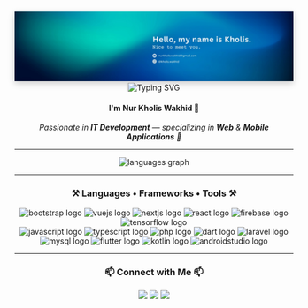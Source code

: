 <!-- HEADER BANNER -->
<div align="center">
    <img 
        src="https://raw.githubusercontent.com/nurkholiswakhid/nurkholiswakhid/main/img/1737572452774.jpeg" 
        alt="Header Banner" 
        style="max-width: 100%;  box-shadow: 0px 4px 12px rgba(0,0,0,0.2);" 
    />
</div>



<div align="center">
    <img src="https://readme-typing-svg.herokuapp.com?font=Righteous&size=35&pause=1000&color=FFFFFF&center=true&vCenter=true&width=600&height=70&duration=3500&lines=Hi+Friend+👋;Welcome+to+my+GitHub+Profile!+🚀;I+Love+Building+Cool+Stuff+💻;Let's+Create+Something+Amazing!+✨" alt="Typing SVG" />
</div>

<!-- INTRO -->
<h4 align="center">
  I'm 
  <span >
    Nur Kholis Wakhid
  </span> 👋
</h4>

<p align="center"><em>Passionate in <strong>IT Development</strong> — specializing in <strong>Web</strong> & <strong>Mobile Applications</strong> 🚀</em></p>

---

<!-- STATS -->
<div align="center">
  <img src="https://github-readme-stats.vercel.app/api/top-langs?username=nurkholiswakhid&locale=en&hide_title=false&layout=compact&card_width=320&langs_count=10&theme=github_dark&hide_border=true" height="150" alt="languages graph"  />
</div>

---

<!-- TOOLS -->
<h3 align="center">⚒️ Languages • Frameworks • Tools ⚒️</h3>
<div align="center">
  <img src="https://cdn.jsdelivr.net/gh/devicons/devicon/icons/bootstrap/bootstrap-original.svg" height="40" alt="bootstrap logo"  />
  <img src="https://cdn.jsdelivr.net/gh/devicons/devicon/icons/vuejs/vuejs-original.svg" height="40" alt="vuejs logo"  />
  
  <img src="https://cdn.jsdelivr.net/gh/devicons/devicon/icons/nextjs/nextjs-original.svg" height="40" alt="nextjs logo"  />
  <img src="https://cdn.jsdelivr.net/gh/devicons/devicon/icons/react/react-original.svg" height="40" alt="react logo"  />
  <img src="https://cdn.jsdelivr.net/gh/devicons/devicon/icons/firebase/firebase-plain.svg" height="40" alt="firebase logo"  />
  <img src="https://cdn.jsdelivr.net/gh/devicons/devicon/icons/tensorflow/tensorflow-original.svg" height="40" alt="tensorflow logo"  />
</div>
<div align="center">
  <img src="https://cdn.jsdelivr.net/gh/devicons/devicon/icons/javascript/javascript-original.svg" height="40" alt="javascript logo"  />
  <img src="https://cdn.jsdelivr.net/gh/devicons/devicon/icons/typescript/typescript-original.svg" height="40" alt="typescript logo"  />
  <img src="https://cdn.jsdelivr.net/gh/devicons/devicon/icons/php/php-original.svg" height="40" alt="php logo"  />
  <img src="https://cdn.jsdelivr.net/gh/devicons/devicon/icons/dart/dart-original.svg" height="40" alt="dart logo"  />
  <img src="https://cdn.jsdelivr.net/gh/devicons/devicon/icons/laravel/laravel-original.svg" height="40" alt="laravel logo"  />
  <img src="https://cdn.jsdelivr.net/gh/devicons/devicon/icons/mysql/mysql-original-wordmark.svg" height="40" alt="mysql logo"  />
  <img src="https://cdn.jsdelivr.net/gh/devicons/devicon/icons/flutter/flutter-original.svg" height="40" alt="flutter logo"  />
  <img src="https://cdn.jsdelivr.net/gh/devicons/devicon/icons/kotlin/kotlin-original.svg" height="40" alt="kotlin logo"  />
  <img src="https://cdn.jsdelivr.net/gh/devicons/devicon/icons/androidstudio/androidstudio-original.svg" height="40" alt="androidstudio logo"  />
</div>




---

<!-- CONTACT -->
<h3 align="center">📫 Connect with Me 📫</h3>
<div align="center">
  <a href="https://www.instagram.com/kholis.wakhid/"><img src="https://img.shields.io/badge/Instagram-%23E4405F.svg?style=for-the-badge&logo=Instagram&logoColor=white" /></a>
  <a href="https://www.linkedin.com/in/nurkholiswakhid"><img src="https://img.shields.io/badge/LinkedIn-%230077B5.svg?style=for-the-badge&logo=linkedin&logoColor=white" /></a>
  <a href="mailto:nurkholiswakhid@gmail.com"><img src="https://img.shields.io/badge/Gmail-%23D14836.svg?style=for-the-badge&logo=gmail&logoColor=white" /></a>
</div>
